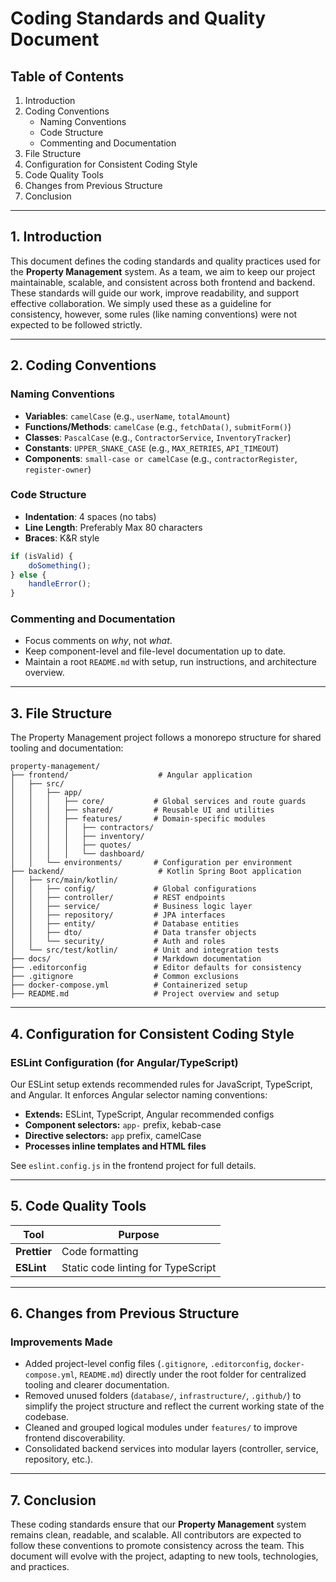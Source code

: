 # Coding Standards and Quality Document

## Table of Contents

1. Introduction
2. Coding Conventions
   - Naming Conventions
   - Code Structure
   - Commenting and Documentation
3. File Structure
4. Configuration for Consistent Coding Style
5. Code Quality Tools
6. Changes from Previous Structure
7. Conclusion

---

## 1. Introduction

This document defines the coding standards and quality practices used for the **Property Management** system. As a team, we aim to keep our project maintainable, scalable, and consistent across both frontend and backend. These standards will guide our work, improve readability, and support effective collaboration. We simply used these as a guideline for consistency, however, some rules (like naming conventions) were not expected to be followed strictly.

---

## 2. Coding Conventions

### Naming Conventions

- **Variables**: `camelCase` (e.g., `userName`, `totalAmount`)
- **Functions/Methods**: `camelCase` (e.g., `fetchData()`, `submitForm()`)
- **Classes**: `PascalCase` (e.g., `ContractorService`, `InventoryTracker`)
- **Constants**: `UPPER_SNAKE_CASE` (e.g., `MAX_RETRIES`, `API_TIMEOUT`)
- **Components**: `small-case or camelCase` (e.g., `contractorRegister`, `register-owner`)


### Code Structure

- **Indentation**: 4 spaces (no tabs)
- **Line Length**: Preferably Max 80 characters
- **Braces**: K&R style

```javascript
if (isValid) {
    doSomething();
} else {
    handleError();
}
```

### Commenting and Documentation

- Focus comments on *why*, not *what*.
- Keep component-level and file-level documentation up to date.
- Maintain a root `README.md` with setup, run instructions, and architecture overview.

---

## 3. File Structure

The Property Management project follows a monorepo structure for shared tooling and documentation:

```
property-management/
├── frontend/                    # Angular application
│   ├── src/
│   │   ├── app/
│   │   │   ├── core/           # Global services and route guards
│   │   │   ├── shared/         # Reusable UI and utilities
│   │   │   ├── features/       # Domain-specific modules
│   │   │   │   ├── contractors/
│   │   │   │   ├── inventory/
│   │   │   │   ├── quotes/
│   │   │   │   └── dashboard/
│   │   └── environments/       # Configuration per environment
├── backend/                     # Kotlin Spring Boot application
│   ├── src/main/kotlin/
│   │   ├── config/             # Global configurations
│   │   ├── controller/         # REST endpoints
│   │   ├── service/            # Business logic layer
│   │   ├── repository/         # JPA interfaces
│   │   ├── entity/             # Database entities
│   │   ├── dto/                # Data transfer objects
│   │   └── security/           # Auth and roles
│   └── src/test/kotlin/        # Unit and integration tests
├── docs/                       # Markdown documentation
├── .editorconfig               # Editor defaults for consistency
├── .gitignore                  # Common exclusions
├── docker-compose.yml          # Containerized setup
├── README.md                   # Project overview and setup
```

---

## 4. Configuration for Consistent Coding Style

### ESLint Configuration (for Angular/TypeScript)

Our ESLint setup extends recommended rules for JavaScript, TypeScript, and Angular. It enforces Angular selector naming conventions:

- **Extends:** ESLint, TypeScript, Angular recommended configs
- **Component selectors:** `app-` prefix, kebab-case
- **Directive selectors:** `app` prefix, camelCase
- **Processes inline templates and HTML files**

See `eslint.config.js` in the frontend project for full details.

---

## 5. Code Quality Tools

| Tool          | Purpose                                 |
| ------------- | --------------------------------------- |
| **Prettier**  | Code formatting                         |
| **ESLint**    | Static code linting for TypeScript      |

---

## 6. Changes from Previous Structure

### Improvements Made

- Added project-level config files (`.gitignore`, `.editorconfig`, `docker-compose.yml`, `README.md`) directly under the root folder for centralized tooling and clearer documentation.
- Removed unused folders (`database/`, `infrastructure/`, `.github/`) to simplify the project structure and reflect the current working state of the codebase.
- Cleaned and grouped logical modules under `features/` to improve frontend discoverability.
- Consolidated backend services into modular layers (controller, service, repository, etc.).

---

## 7. Conclusion

These coding standards ensure that our **Property Management** system remains clean, readable, and scalable. All contributors are expected to follow these conventions to promote consistency across the team. This document will evolve with the project, adapting to new tools, technologies, and practices.

